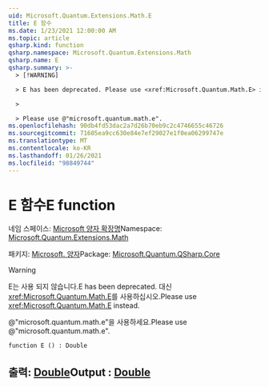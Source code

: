```yaml
---
uid: Microsoft.Quantum.Extensions.Math.E
title: E 함수
ms.date: 1/23/2021 12:00:00 AM
ms.topic: article
qsharp.kind: function
qsharp.namespace: Microsoft.Quantum.Extensions.Math
qsharp.name: E
qsharp.summary: >-
  > [!WARNING]

  > E has been deprecated. Please use <xref:Microsoft.Quantum.Math.E> instead.

  >

  > Please use @"microsoft.quantum.math.e".
ms.openlocfilehash: 90db4fd53dac2a7d26b70eb9c2c4746655c46726
ms.sourcegitcommit: 71605ea9cc630e84e7ef29027e1f0ea06299747e
ms.translationtype: MT
ms.contentlocale: ko-KR
ms.lasthandoff: 01/26/2021
ms.locfileid: "98849744"
---
```

# <a name="e-function"></a><span data-ttu-id="30e9b-102">E 함수</span><span class="sxs-lookup"><span data-stu-id="30e9b-102">E function</span></span>

<span data-ttu-id="30e9b-103">네임 스페이스: [Microsoft 양자 확장명](xref:Microsoft.Quantum.Extensions.Math)</span><span class="sxs-lookup"><span data-stu-id="30e9b-103">Namespace: [Microsoft.Quantum.Extensions.Math](xref:Microsoft.Quantum.Extensions.Math)</span></span>

<span data-ttu-id="30e9b-104">패키지: [Microsoft. 양자](https://nuget.org/packages/Microsoft.Quantum.QSharp.Core)</span><span class="sxs-lookup"><span data-stu-id="30e9b-104">Package: [Microsoft.Quantum.QSharp.Core](https://nuget.org/packages/Microsoft.Quantum.QSharp.Core)</span></span>


> [!WARNING]
> <span data-ttu-id="30e9b-105">E는 사용 되지 않습니다.</span><span class="sxs-lookup"><span data-stu-id="30e9b-105">E has been deprecated.</span></span> <span data-ttu-id="30e9b-106">대신 <xref:Microsoft.Quantum.Math.E>를 사용하십시오.</span><span class="sxs-lookup"><span data-stu-id="30e9b-106">Please use <xref:Microsoft.Quantum.Math.E> instead.</span></span>
>
> <span data-ttu-id="30e9b-107">@"microsoft.quantum.math.e"을 사용하세요.</span><span class="sxs-lookup"><span data-stu-id="30e9b-107">Please use @"microsoft.quantum.math.e".</span></span>



```qsharp
function E () : Double
```


## <a name="output--double"></a><span data-ttu-id="30e9b-108">출력: [Double](xref:microsoft.quantum.lang-ref.double)</span><span class="sxs-lookup"><span data-stu-id="30e9b-108">Output : [Double](xref:microsoft.quantum.lang-ref.double)</span></span>

